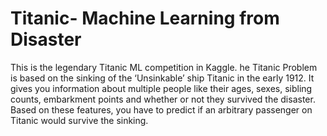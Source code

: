 # Titanic- Machine Learning from Disaster
This is the legendary Titanic ML competition in Kaggle. he Titanic Problem is based on the sinking of the ‘Unsinkable’ ship Titanic in the early 1912. 
It gives you information about multiple people like their ages, sexes, sibling counts, embarkment points and whether or not they survived the disaster. 
Based on these features, you have to predict if an arbitrary passenger on Titanic would survive the sinking.
